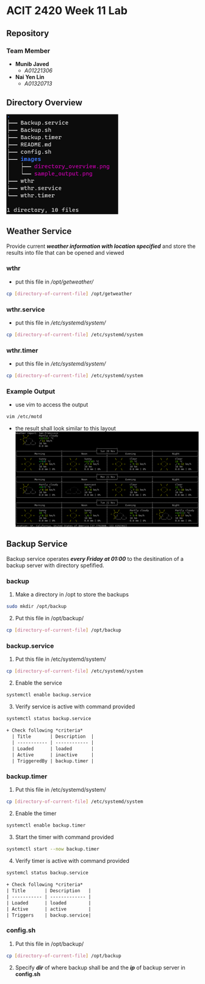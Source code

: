 # ACIT 2420 Week 11 Lab

## Repository

### Team Member

+ **Munib Javed**
  + *A01221306*
+ **Nai Yen Lin**
  + *A01320713*


## Directory Overview
![image_directory_overview](images/directory_overview.png)


## Weather Service

Provide current ***weather information with location specified*** and store the results into file that can be opened and viewed

### wthr 
  + put this file in */opt/getweather/*     
  ```bash
  cp [directory-of-current-file] /opt/getweather
  ```

### wthr.service 
  + put this file in */etc/systemd/system/*     
  ```bash
  cp [directory-of-current-file] /etc/systemd/system
  ```

### wthr.timer
  + put this file in */etc/systemd/system/*     
  ```bash
  cp [directory-of-current-file] /etc/systemd/system
  ```

### Example Output
  + use vim to access the output      
  ```bash
  vim /etc/motd
  ```
  + the result shall look similar to this layout      
  ![image_sample_output](images/sample_output.png)


## Backup Service

Backup service operates ***every Friday at 01:00*** to the desitination of a backup server with directory spefified.

### backup

  1. Make a directory in /opt to store the backups      
  ```bash
  sudo mkdir /opt/backup
  ```
  2. Put this file in /opt/backup/      
  ```bash
  cp [directory-of-current-file] /opt/backup
  ```

### backup.service

  1. Put this file in /etc/systemd/system/      
  ```bash
  cp [directory-of-current-file] /etc/systemd/system
  ```
  2. Enable the service     
  ```bash
  systemctl enable backup.service     
  ```
  3. Verify service is active with command provided   
  ```bash
  systemctl status backup.service
  ```
    + Check following *criteria*  
      | Title       | Description  |
      | ----------- | ------------ |
      | Loaded      | loaded       |
      | Active      | inactive     |
      | TriggeredBy | backup.timer |

### backup.timer

  1. Put this file in /etc/systemd/system/    
  ```bash
  cp [directory-of-current-file] /etc/systemd/system
  ```
  2. Enable the timer   
  ```bash
  systemctl enable backup.timer   
  ```
  3. Start the timer with command provided    
  ```bash
  systemctl start --now backup.timer
  ```
  4. Verify timer is active with command provided   
  ```bash
  systemcl status backup.service
  ```
    + Check following *criteria*  
    | Title       | Description   |
    | ----------- | ------------- |
    | Loaded      | loaded        |
    | Active      | active        |
    | Triggers    | backup.service|
      

### config.sh

  1. Put this file in /opt/backup/    
  ```bash
  cp [directory-of-current-file] /opt/backup
  ```
  2. Specify ***dir*** of where backup shall be and the ***ip*** of backup server in **config.sh**